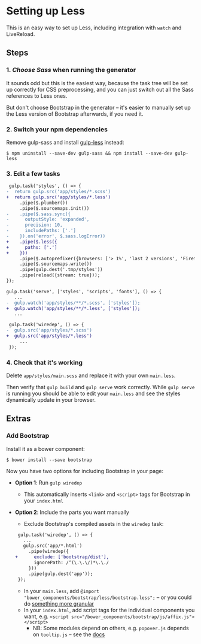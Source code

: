 # Setting up Less

This is an easy way to set up Less, including integration with `watch` and LiveReload.


## Steps

### 1. *Choose Sass* when running the generator

It sounds odd but this is the easiest way, because the task tree will be set up correctly for CSS preprocessing, and you can just switch out all the Sass references to Less ones.

But don't choose Bootstrap in the generator – it's easier to manually set up the Less version of Bootstrap afterwards, if you need it.

### 2. Switch your npm dependencies

Remove gulp-sass and install [gulp-less](https://github.com/plus3network/gulp-less) instead:

```
$ npm uninstall --save-dev gulp-sass && npm install --save-dev gulp-less
```

### 3. Edit a few tasks

```diff
 gulp.task('styles', () => {
-  return gulp.src('app/styles/*.scss')
+  return gulp.src('app/styles/*.less')
     .pipe($.plumber())
     .pipe($.sourcemaps.init())
-    .pipe($.sass.sync({
-      outputStyle: 'expanded',
-      precision: 10,
-      includePaths: ['.']
-    }).on('error', $.sass.logError))
+    .pipe($.less({
+      paths: ['.']
+    }))
     .pipe($.autoprefixer({browsers: ['> 1%', 'last 2 versions', 'Firefox ESR']}))
     .pipe($.sourcemaps.write())
     .pipe(gulp.dest('.tmp/styles'))
     .pipe(reload({stream: true}));
});
```

```diff
gulp.task('serve', ['styles', 'scripts', 'fonts'], () => {
   ...
-  gulp.watch('app/styles/**/*.scss', ['styles']);
+  gulp.watch('app/styles/**/*.less', ['styles']);
   ...
```

```diff
 gulp.task('wiredep', () => {
-  gulp.src('app/styles/*.scss')
+  gulp.src('app/styles/*.less')
     ...
 });
```

### 4. Check that it's working

Delete `app/styles/main.scss` and replace it with your own `main.less`.

Then verify that `gulp build` and `gulp serve` work correctly. While `gulp serve` is running you should be able to edit your `main.less` and see the styles dynamically update in your browser.


## Extras

### Add Bootstrap

Install it as a bower component:

```
$ bower install --save bootstrap
```

Now you have two options for including Bootstrap in your page:

- **Option 1**: Run `gulp wiredep`
  - This automatically inserts `<link>` and `<script>` tags for Bootstrap in your `index.html`

- **Option 2**: Include the parts you want manually

  - Exclude Bootstrap's compiled assets in the `wiredep` task:

  ```diff
   gulp.task('wiredep', () => {
     ...
     gulp.src('app/*.html')
       .pipe(wiredep({
  +      exclude: ['bootstrap/dist'],
         ignorePath: /^(\.\.\/)*\.\./
       }))
       .pipe(gulp.dest('app'));
   });
  ```
  - In your `main.less`, add `@import "bower_components/bootstrap/less/bootstrap.less";` – or you could do [something more granular](http://www.helloerik.com/bootstrap-3-less-workflow-tutorial)
  - In your `index.html`, add script tags for the individual components you want, e.g. `<script src="/bower_components/bootstrap/js/affix.js"></script>`
    - NB: Some modules depend on others, e.g. `popover.js` depends on `tooltip.js` – see the [docs](http://getbootstrap.com/javascript/)
